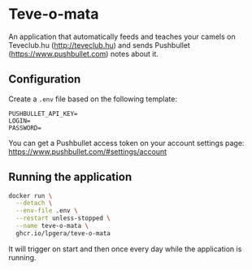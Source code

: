 # Teve-o-mata

An application that automatically feeds and teaches your camels on Teveclub.hu (http://teveclub.hu) and sends Pushbullet (https://www.pushbullet.com) notes about it.

## Configuration

Create a `.env` file based on the following template:

```dotenv
PUSHBULLET_API_KEY=
LOGIN=
PASSWORD=
```

You can get a Pushbullet access token on your account settings page: https://www.pushbullet.com/#settings/account

## Running the application

```bash
docker run \
  --detach \
  --env-file .env \
  --restart unless-stopped \
  --name teve-o-mata \
  ghcr.io/lpgera/teve-o-mata
```

It will trigger on start and then once every day while the application is running.
